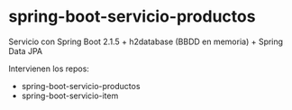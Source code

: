 # spring-boot-servicio-productos
Servicio con Spring Boot 2.1.5 + h2database (BBDD en memoria) + Spring Data JPA

Intervienen los repos:
- spring-boot-servicio-productos
- spring-boot-servicio-item

